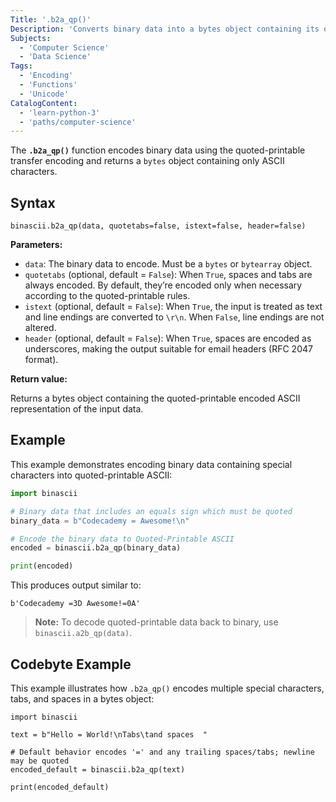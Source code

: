 ```yaml
---
Title: '.b2a_qp()'
Description: 'Converts binary data into a bytes object containing its quoted-printable ASCII representation.'
Subjects:
  - 'Computer Science'
  - 'Data Science'
Tags:
  - 'Encoding'
  - 'Functions'
  - 'Unicode'
CatalogContent:
  - 'learn-python-3'
  - 'paths/computer-science'
---
```


The **`.b2a_qp()`** function encodes binary data using the quoted-printable transfer encoding and returns a `bytes` object containing only ASCII characters.

## Syntax

```pseudo
binascii.b2a_qp(data, quotetabs=false, istext=false, header=false)
```

**Parameters:**

- `data`: The binary data to encode. Must be a `bytes` or `bytearray` object.
- `quotetabs` (optional, default = `False`): When `True`, spaces and tabs are always encoded. By default, they’re encoded only when necessary according to the quoted-printable rules.
- `istext` (optional, default = `False`): When `True`, the input is treated as text and line endings are converted to `\r\n`. When `False`, line endings are not altered.
- `header` (optional, default = `False`): When `True`, spaces are encoded as underscores, making the output suitable for email headers (RFC 2047 format).

**Return value:**

Returns a bytes object containing the quoted-printable encoded ASCII representation of the input data.

## Example

This example demonstrates encoding binary data containing special characters into quoted-printable ASCII:

```py
import binascii

# Binary data that includes an equals sign which must be quoted
binary_data = b"Codecademy = Awesome!\n"

# Encode the binary data to Quoted-Printable ASCII
encoded = binascii.b2a_qp(binary_data)

print(encoded)
```

This produces output similar to:

```shell
b'Codecademy =3D Awesome!=0A'
```

> **Note:** To decode quoted-printable data back to binary, use `binascii.a2b_qp(data)`.

## Codebyte Example

This example illustrates how `.b2a_qp()` encodes multiple special characters, tabs, and spaces in a bytes object:

```codebyte/python
import binascii

text = b"Hello = World!\nTabs\tand spaces  "

# Default behavior encodes '=' and any trailing spaces/tabs; newline may be quoted
encoded_default = binascii.b2a_qp(text)

print(encoded_default)
```
